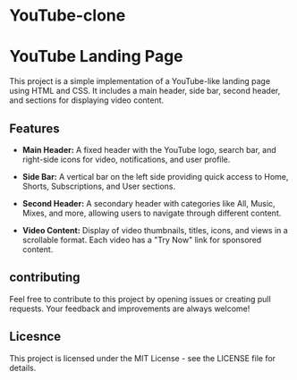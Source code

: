 # YouTube-clone
# YouTube Landing Page

This project is a simple implementation of a YouTube-like landing page using HTML and CSS. It includes a main header, side bar, second header, and sections for displaying video content.

## Features

- **Main Header:** A fixed header with the YouTube logo, search bar, and right-side icons for video, notifications, and user profile.

- **Side Bar:** A vertical bar on the left side providing quick access to Home, Shorts, Subscriptions, and User sections.

- **Second Header:** A secondary header with categories like All, Music, Mixes, and more, allowing users to navigate through different content.

- **Video Content:** Display of video thumbnails, titles, icons, and views in a scrollable format. Each video has a "Try Now" link for sponsored content.
## contributing
Feel free to contribute to this project by opening issues or creating pull requests. Your feedback and improvements are always welcome!
## Licesnce
This project is licensed under the MIT License - see the LICENSE file for details.
